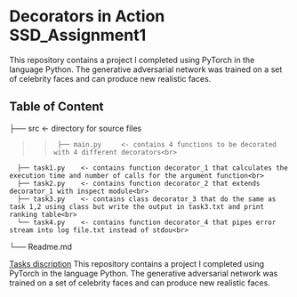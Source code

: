 # Decorators in Action SSD_Assignment1
This repository contains a project I completed using PyTorch in the language Python. The generative adversarial network was trained on a set of celebrity faces and can produce new realistic faces.

## Table of Content 
├── src               <- directory for source files<br>
>>      ├── main.py     <- contains 4 functions to be decorated with 4 different decorators<br>
      ├── task1.py    <- contains function decorator_1 that calculates the execution time and number of calls for the argument function<br>
      ├── task2.py    <- contains function decorator_2 that extends decorator_1 with inspect module<br>
      ├── task3.py    <- contains class decorator_3 that do the same as task 1,2 using class but write the output in task3.txt and print ranking table<br>
      └── task4.py    <- contains function decorator_4 that pipes error stream into log file.txt instead of stdou<br>
└── Readme.md


[Tasks discription](https://hackmd.io/@gFZmdMTOQxGFHEFqqU8pMQ/Sy1EEcCZF#Decorators-in-Action/)
This repository contains a project I completed using PyTorch in the language Python. The generative adversarial network was trained on a set of celebrity faces and can produce new realistic faces. 
